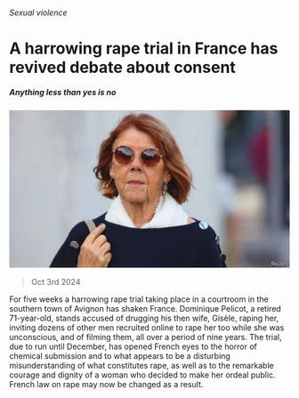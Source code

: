 ###### Sexual violence

# A harrowing rape trial in France has revived debate about consent 

##### Anything less than yes is no 

![image](images/20241005_EUP002.jpg) 

> Oct 3rd 2024 

For five weeks a harrowing rape trial taking place in a courtroom in the southern town of Avignon has shaken France. Dominique Pelicot, a retired 71-year-old, stands accused of drugging his then wife, Gisèle, raping her, inviting dozens of other men recruited online to rape her too while she was unconscious, and of filming them, all over a period of nine years. The trial, due to run until December, has opened French eyes to the horror of chemical submission and to what appears to be a disturbing misunderstanding of what constitutes rape, as well as to the remarkable courage and dignity of a woman who decided to make her ordeal public. French law on rape may now be changed as a result.

